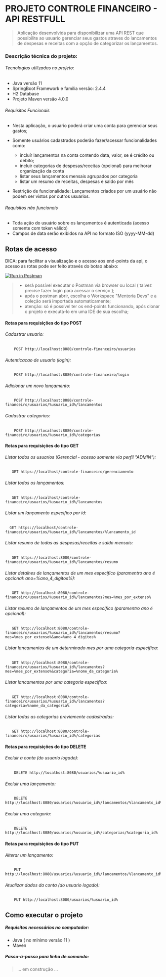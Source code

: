 # PROJETO CONTROLE FINANCEIRO - API RESTFULL

>    Aplicação desenvolvida para disponibilizar uma API REST que possibilite ao usuario gerenciar seus gastos atraves do lancamentos de despesas e receitas com a opção de categorizar os lançamentos.

### Descrição técnica do projeto:

###### Tecnologias utilizadas no projeto:
- Java versão 11
- SpringBoot Framework e familia versão: 2.4.4
- H2 Database
- Projeto Maven versão 4.0.0

######  Requisitos Funcionais

* Nesta aplicação, o usuario poderá criar uma conta para gerenciar seus gastos;
* Somente usuários cadastrados poderão fazer/acessar funcionalidades como:

    - incluír lançamentos na conta contendo data, valor, se é crédito ou débito;
    - incluir categorias de despesas/receitas (opcional) para melhorar organização da conta
    - listar seus lançamentos mensais agrupados por categoria
    - listar um resumo de receitas, despesas e saldo por mês

*	 Restrição de funcionalidade:
      Lançamentos criados por um usuário não podem ser vistos por outros usuarios.


######  Requisitos não funcionais

- Toda ação do usuário sobre os lançamentos é autenticada (acesso somente com token válido)
- Campos de data serão exibidos na API no formato ISO (yyyy-MM-dd)


##  Rotas de acesso

DICA:  para facilitar a visualização e o acesso aos end-points da api, o acesso as rotas pode ser feito através do botao abaixo:
>
[![Run in Postman](https://run.pstmn.io/button.svg)](https://app.getpostman.com/run-collection/b2ea39d264b1850f2d3c?action=collection%2Fimport)

>   * será possível executar o Postman via browser ou local ( talvez precise fazer login para acessar o serviço );
>   * após o postman abrir, escolha o Workspace "Mentoria Devs" e a coleção será importada automaticamente;
>   * atenção: só é possível ter os end-points funcionando, após clonar o projeto e executá-lo em uma IDE de sua escolha;

####    Rotas para requisições do tipo POST

###### Cadastrar usuario:

        POST http://localhost:8080/controle-financeiro/usuarios

###### Autenticacao de usuario (login):

        POST http://localhost:8080/controle-financeiro/login

###### Adicionar um novo lançamento:

        POST http://localhost:8080/controle-financeiro/usuarios/%usuario_id%/lancamentos

###### Cadastrar categorias:

        POST http://localhost:8080/controle-financeiro/usuarios/%usuario_id%/categorias

####    Rotas para requisições do tipo GET

######  Listar todos os usuarios (Gerencial - acesso somente via perfil "ADMIN"):

       GET https://localhost/controle-financeiro/gerenciamento

######  Listar todos os lançamentos:

       GET https://localhost/controle-financeiro/usuarios/%usuario_id%/lancamentos

######  Listar um lançamento especifico por id:

      GET https://localhost/controle-financeiro/usuarios/%usuario_id%/lancamentos/%lancamento_id

###### Listar resumo de todas as despesas/receitas e saldo mensais:

       GET https://localhost:8080/controle-financeiro/usuarios/%usuario_id%/lancamentos/resumo

###### Listar detalhes de lançamentos de um mes especifico (paramentro ano é opcional: ano=%ano_4_digitos%):

       GET http://localhost:8080/controle-financeiro/usuarios/%usuario_id%/lancamentos?mes=%mes_por_extenso%

###### Listar resumo de lançamentos de um mes especifico (paramentro ano é opcional):

       GET http://localhost:8080/controle-financeiro/usuarios/%usuario_id%/lancamentos/resumo?mes=%mes_por_extenso%&ano=%ano_4_digitos%

###### Listar lancamentos de um determinado mes por uma categoria especifica:

       GET http://localhost:8080/controle-financeiro/usuarios/%usuario_id%/lancamentos?mes=%mes_por_extenso%&categoria=%nome_da_categoria%

###### Listar lancamentos por uma categoria especifica:

       GET http://localhost:8080/controle-financeiro/usuarios/%usuario_id%/lancamentos?categoria=%nome_da_categoria%

###### Listar todas as categorias previamente cadastradas:

       GET http://localhost:8080/controle-financeiro/usuarios/%usuario_id%/categorias

####    Rotas para requisições do tipo DELETE

###### Excluir a conta (do usuario logado):

        DELETE http://localhost:8080/usuarios/%usuario_id%

###### Excluir uma lançamento:

        DELETE http://localhost:8080/usuarios/%usuario_id%/lancamentos/%lancamento_id%

###### Excluir uma categoria:

        DELETE http://localhost:8080/usuarios/%usuario_id%/categorias/%categoria_id%

####    Rotas para requisições do tipo PUT

###### Alterar um lançamento:

        PUT http://localhost:8080/usuarios/%usuario_id%/lancamentos/%lancamento_id%

###### Atualizar dados da conta (do usuario logado):

        PUT http://localhost:8080/usuarios/%usuario_id%

##  Como executar o projeto

##### Requisitos necessários no computador:

-    Java ( no mínimo versão 11 )
-    Maven

##### Passo-a-passo para linha de comando:

> ... em construção ...